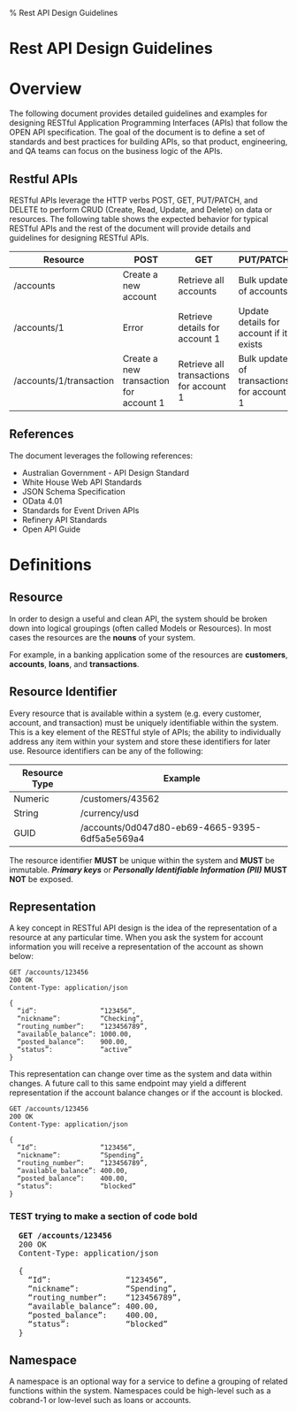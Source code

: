 % Rest API Design Guidelines

Rest API Design Guidelines
===========================

# Overview
The following document provides detailed guidelines and examples for designing RESTful Application Programming Interfaces (APIs) that follow the OPEN API specification. The goal of the document is to define a set of standards and best practices for building APIs, so that product, engineering, and QA teams can focus on the business logic of the APIs.

## Restful APIs
RESTful APIs leverage the HTTP verbs POST, GET, PUT/PATCH, and DELETE to perform CRUD (Create, Read, Update, and Delete) on data or resources. The following table shows the expected behavior for typical RESTful APIs and the rest of the document will provide details and guidelines for designing RESTful APIs.

| Resource                | POST                                   | GET                                     | PUT/PATCH                                 | DELETE                                |
| ----------------------- | -------------------------------------- | --------------------------------------- | ------------------------------------------| ------------------------------------- |
| /accounts               | Create a new account                   | Retrieve all accounts                   | Bulk update of accounts                   | Remove all accounts                   |
| /accounts/1             | Error                                  | Retrieve details for account 1          | Update details for account if it exists   | Remove account 1                      |
| /accounts/1/transaction | Create a new transaction for account 1 | Retrieve all transactions for account 1 | Bulk update of transactions for account 1 | Remove all transactions for account 1 |

## References
The document leverages the following references:

- Australian Government - API Design Standard
- White House Web API Standards
- JSON Schema Specification
- OData 4.01
- Standards for Event Driven APIs
- Refinery API Standards
- Open API Guide

# Definitions

## Resource
In order to design a useful and clean API, the system should be broken down 
into logical groupings (often called Models or Resources). In most cases 
the resources are the **nouns** of your system.

For example, in a banking application some of the resources are **customers**, 
**accounts**, **loans**, and **transactions**.

## Resource Identifier
Every resource that is available within a system (e.g. every customer, account, 
and transaction) must be uniquely identifiable within the system. This is a 
key element of the RESTful style of APIs; the ability to individually address 
any item within your system and store these identifiers for later use. Resource 
identifiers can be any of the following:

| Resource Type | Example                                        |
| ------------- | ---------------------------------------------- |
| Numeric       | /customers/43562                               |
| String        | /currency/usd                                  |
| GUID          | /accounts/0d047d80-eb69-4665-9395-6df5a5e569a4 |

The resource identifier **MUST** be unique within the system and **MUST** be 
immutable. ***Primary keys*** or ***Personally Identifiable Information (PII)*** 
**MUST NOT** be exposed. 

## Representation
A key concept in RESTful API design is the idea of the representation 
of a resource at any particular time. When you ask the system for 
account information you will receive a representation of the account 
as shown below:

```
GET /accounts/123456
200 OK
Content-Type: application/json

{
  “id”:                “123456”,
  “nickname”:          “Checking”,
  “routing_number”:    “123456789”,
  “available_balance”: 1000.00,
  “posted_balance”:    900.00,
  “status”:            “active”
}
```

This representation can change over time as the system and data within 
changes. A future call to this same endpoint may yield a different 
representation if the account balance changes or if the account is blocked.

```
GET /accounts/123456
200 OK
Content-Type: application/json

{
  “Id”:                “123456”,
  “nickname”:          “Spending”,
  “routing_number”:    “123456789”,
  “available_balance”: 400.00,
  “posted_balance”:    400.00,
  “status”:            “blocked”
}
```

### TEST trying to make a section of code bold
<pre>
  <b>GET /accounts/123456</b>
  200 OK
  Content-Type: application/json

  {
    “Id”:                “123456”,
    “nickname”:          “Spending”,
    “routing_number”:    “123456789”,
    “available_balance”: 400.00,
    “posted_balance”:    400.00,
    “status”:            “blocked”
  }
</pre>

## Namespace
A namespace is an optional way for a service to define a grouping of 
related functions within the system. Namespaces could be high-level 
such as a cobrand-1 or low-level such as loans or accounts.
